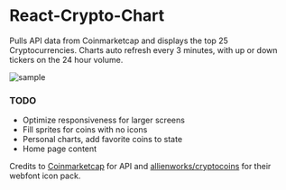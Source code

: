 # React-Crypto-Chart

Pulls API data from Coinmarketcap and displays the top 25 Cryptocurrencies. Charts auto refresh every 3 minutes, with up or down tickers on the 24 hour volume.

![sample](https://raw.githubusercontent.com/nTamura/react-crypto-charts/master/public/screen.png)

### TODO 
- Optimize responsiveness for larger screens 
- Fill sprites for coins with no icons
- Personal charts, add favorite coins to state 
- Home page content

Credits to [Coinmarketcap](https://coinmarketcap.com/) for API and [allienworks/cryptocoins](https://github.com/allienworks/cryptocoins)
for their webfont icon pack.
